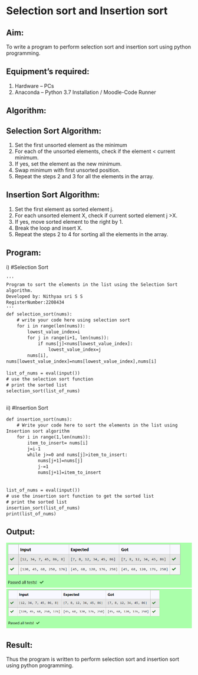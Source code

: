 # Selection sort and Insertion sort

## Aim:
To write a program to perform selection sort and insertion sort using python programming.

## Equipment’s required:
1.	Hardware – PCs
2.	Anaconda – Python 3.7 Installation / Moodle-Code Runner

## Algorithm:
## Selection Sort Algorithm:
1.	Set the first unsorted element as the minimum
2.	For each of the unsorted elements, check if the element < current minimum.
3.	If yes, set the element as the new minimum.
4.	Swap minimum with first unsorted position.
5.	Repeat the steps 2 and 3 for all the elements in the array.
## Insertion Sort Algorithm:
1.	Set the first element as sorted element j.
2.	For each unsorted element X, check if current sorted element j >X.
3.	If yes, move sorted element to the right by 1.
4.	Break the loop and insert X.
5.	Repeat the steps 2 to 4 for sorting all the elements in the array.

## Program:
i)	#Selection Sort
```
''' 
Program to sort the elements in the list using the Selection Sort algorithm.
Developed by: Nithyaa sri S S
RegisterNumber:2208434 
'''
def selection_sort(nums):
    # write your code here using selection sort
    for i in range(len(nums)):
        lowest_value_index=i
        for j in range(i+1, len(nums)):
            if nums[j]<nums[lowest_value_index]:
                lowest_value_index=j
        nums[i], nums[lowest_value_index]=nums[lowest_value_index],nums[i]
    
list_of_nums = eval(input())
# use the selection sort function
# print the sorted list
selection_sort(list_of_nums)


```
ii)	#Insertion Sort
```
def insertion_sort(nums):
    # Write your code here to sort the elements in the list using Insertion sort algorithm
    for i in range(1,len(nums)):
        item_to_insert= nums[i]
        j=i-1
        while j>=0 and nums[j]>item_to_insert:
            nums[j+1]=nums[j]
            j-=1
            nums[j+1]=item_to_insert
    
    
list_of_nums = eval(input())
# use the insertion sort function to get the sorted list
# print the sorted list
insertion_sort(list_of_nums)
print(list_of_nums)

```

## Output:
![](sorting%201.png)
![](sorting2.png)


## Result:
Thus the program is written to perform selection sort and insertion sort using python programming.
